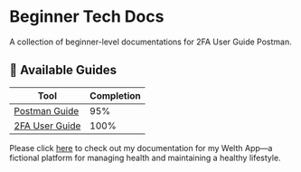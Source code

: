 # Beginner Tech Docs

A collection of beginner-level documentations for 2FA User Guide Postman.

## 📄 Available Guides

| Tool | Completion |
|------|------------|
 | [Postman Guide](Postman-Guide.md) | 95% |
 | [2FA User Guide](2FA.pdf) | 100% |

Please click [here](github.com/Samuelsen1/Tech-Writing-Samples) to check out my documentation for my Welth App—a fictional platform for managing health and maintaining a healthy lifestyle.


